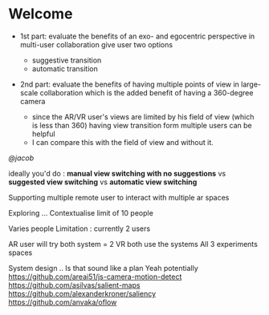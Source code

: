 # Welcome

- 1st part: evaluate the benefits of an exo- and egocentric perspective in multi-user collaboration
give user two options 
    - suggestive transition  
    - automatic transition

- 2nd part: evaluate the benefits of having multiple points of view in large-scale collaboration
which is the added benefit of having a 360-degree camera
    - since the AR/VR user's views are limited by his field of view (which is less than 360) having view transition form multiple users can be helpful
    - I can compare this with the field of view and without it.
    
*@jacob*

ideally you'd do :
**manual view switching with no suggestions** vs **suggested view switching** vs **automatic view switching**

Supporting multiple remote user to interact with multiple ar spaces

Exploring … 
Contextualise limit of 10 people

Varies people 
Limitation : currently 2 users

AR user will try both system = 2
VR both use the systems
All 3 experiments spaces

System design 
..
Is that sound like a plan
Yeah potentially
https://github.com/areai51/js-camera-motion-detect
https://github.com/asilvas/salient-maps
https://github.com/alexanderkroner/saliency
https://github.com/anvaka/oflow